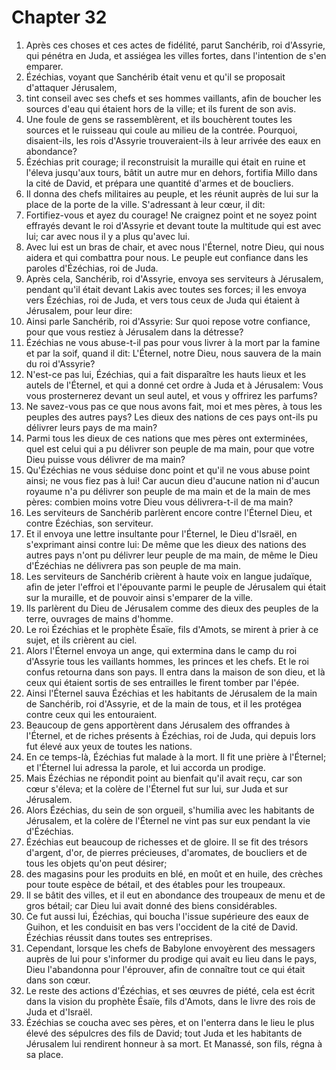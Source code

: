 # Chapter 32

1. Après ces choses et ces actes de fidélité, parut Sanchérib, roi d'Assyrie, qui pénétra en Juda, et assiégea les villes fortes, dans l'intention de s'en emparer.
2. Ézéchias, voyant que Sanchérib était venu et qu'il se proposait d'attaquer Jérusalem,
3. tint conseil avec ses chefs et ses hommes vaillants, afin de boucher les sources d'eau qui étaient hors de la ville; et ils furent de son avis.
4. Une foule de gens se rassemblèrent, et ils bouchèrent toutes les sources et le ruisseau qui coule au milieu de la contrée. Pourquoi, disaient-ils, les rois d'Assyrie trouveraient-ils à leur arrivée des eaux en abondance?
5. Ézéchias prit courage; il reconstruisit la muraille qui était en ruine et l'éleva jusqu'aux tours, bâtit un autre mur en dehors, fortifia Millo dans la cité de David, et prépara une quantité d'armes et de boucliers.
6. Il donna des chefs militaires au peuple, et les réunit auprès de lui sur la place de la porte de la ville. S'adressant à leur cœur, il dit:
7. Fortifiez-vous et ayez du courage! Ne craignez point et ne soyez point effrayés devant le roi d'Assyrie et devant toute la multitude qui est avec lui; car avec nous il y a plus qu'avec lui.
8. Avec lui est un bras de chair, et avec nous l'Éternel, notre Dieu, qui nous aidera et qui combattra pour nous. Le peuple eut confiance dans les paroles d'Ézéchias, roi de Juda.
9. Après cela, Sanchérib, roi d'Assyrie, envoya ses serviteurs à Jérusalem, pendant qu'il était devant Lakis avec toutes ses forces; il les envoya vers Ézéchias, roi de Juda, et vers tous ceux de Juda qui étaient à Jérusalem, pour leur dire:
10. Ainsi parle Sanchérib, roi d'Assyrie: Sur quoi repose votre confiance, pour que vous restiez à Jérusalem dans la détresse?
11. Ézéchias ne vous abuse-t-il pas pour vous livrer à la mort par la famine et par la soif, quand il dit: L'Éternel, notre Dieu, nous sauvera de la main du roi d'Assyrie?
12. N'est-ce pas lui, Ézéchias, qui a fait disparaître les hauts lieux et les autels de l'Éternel, et qui a donné cet ordre à Juda et à Jérusalem: Vous vous prosternerez devant un seul autel, et vous y offrirez les parfums?
13. Ne savez-vous pas ce que nous avons fait, moi et mes pères, à tous les peuples des autres pays? Les dieux des nations de ces pays ont-ils pu délivrer leurs pays de ma main?
14. Parmi tous les dieux de ces nations que mes pères ont exterminées, quel est celui qui a pu délivrer son peuple de ma main, pour que votre Dieu puisse vous délivrer de ma main?
15. Qu'Ézéchias ne vous séduise donc point et qu'il ne vous abuse point ainsi; ne vous fiez pas à lui! Car aucun dieu d'aucune nation ni d'aucun royaume n'a pu délivrer son peuple de ma main et de la main de mes pères: combien moins votre Dieu vous délivrera-t-il de ma main?
16. Les serviteurs de Sanchérib parlèrent encore contre l'Éternel Dieu, et contre Ézéchias, son serviteur.
17. Et il envoya une lettre insultante pour l'Éternel, le Dieu d'Israël, en s'exprimant ainsi contre lui: De même que les dieux des nations des autres pays n'ont pu délivrer leur peuple de ma main, de même le Dieu d'Ézéchias ne délivrera pas son peuple de ma main.
18. Les serviteurs de Sanchérib crièrent à haute voix en langue judaïque, afin de jeter l'effroi et l'épouvante parmi le peuple de Jérusalem qui était sur la muraille, et de pouvoir ainsi s'emparer de la ville.
19. Ils parlèrent du Dieu de Jérusalem comme des dieux des peuples de la terre, ouvrages de mains d'homme.
20. Le roi Ézéchias et le prophète Ésaïe, fils d'Amots, se mirent à prier à ce sujet, et ils crièrent au ciel.
21. Alors l'Éternel envoya un ange, qui extermina dans le camp du roi d'Assyrie tous les vaillants hommes, les princes et les chefs. Et le roi confus retourna dans son pays. Il entra dans la maison de son dieu, et là ceux qui étaient sortis de ses entrailles le firent tomber par l'épée.
22. Ainsi l'Éternel sauva Ézéchias et les habitants de Jérusalem de la main de Sanchérib, roi d'Assyrie, et de la main de tous, et il les protégea contre ceux qui les entouraient.
23. Beaucoup de gens apportèrent dans Jérusalem des offrandes à l'Éternel, et de riches présents à Ézéchias, roi de Juda, qui depuis lors fut élevé aux yeux de toutes les nations.
24. En ce temps-là, Ézéchias fut malade à la mort. Il fit une prière à l'Éternel; et l'Éternel lui adressa la parole, et lui accorda un prodige.
25. Mais Ézéchias ne répondit point au bienfait qu'il avait reçu, car son cœur s'éleva; et la colère de l'Éternel fut sur lui, sur Juda et sur Jérusalem.
26. Alors Ézéchias, du sein de son orgueil, s'humilia avec les habitants de Jérusalem, et la colère de l'Éternel ne vint pas sur eux pendant la vie d'Ézéchias.
27. Ézéchias eut beaucoup de richesses et de gloire. Il se fit des trésors d'argent, d'or, de pierres précieuses, d'aromates, de boucliers et de tous les objets qu'on peut désirer;
28. des magasins pour les produits en blé, en moût et en huile, des crèches pour toute espèce de bétail, et des étables pour les troupeaux.
29. Il se bâtit des villes, et il eut en abondance des troupeaux de menu et de gros bétail; car Dieu lui avait donné des biens considérables.
30. Ce fut aussi lui, Ézéchias, qui boucha l'issue supérieure des eaux de Guihon, et les conduisit en bas vers l'occident de la cité de David. Ézéchias réussit dans toutes ses entreprises.
31. Cependant, lorsque les chefs de Babylone envoyèrent des messagers auprès de lui pour s'informer du prodige qui avait eu lieu dans le pays, Dieu l'abandonna pour l'éprouver, afin de connaître tout ce qui était dans son cœur.
32. Le reste des actions d'Ézéchias, et ses œuvres de piété, cela est écrit dans la vision du prophète Ésaïe, fils d'Amots, dans le livre des rois de Juda et d'Israël.
33. Ézéchias se coucha avec ses pères, et on l'enterra dans le lieu le plus élevé des sépulcres des fils de David; tout Juda et les habitants de Jérusalem lui rendirent honneur à sa mort. Et Manassé, son fils, régna à sa place.

